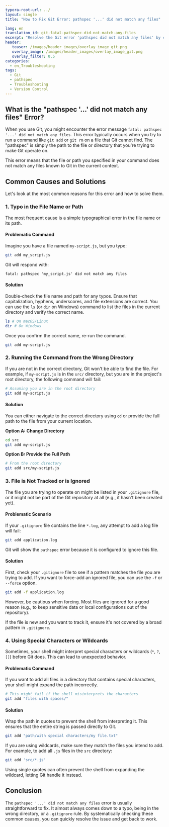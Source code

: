 ```yaml
---
typora-root-url: ../
layout: single
title: "How to Fix Git Error: pathspec '...' did not match any files"

lang: en
translation_id: git-fatal-pathspec-did-not-match-any-files
excerpt: "Resolve the Git error 'pathspec did not match any files' by checking for typos, verifying file paths, and understanding how Git handles special characters. Learn to troubleshoot and fix this common issue."
header:
   teaser: /images/header_images/overlay_image_git.png
   overlay_image: /images/header_images/overlay_image_git.png
   overlay_filter: 0.5
categories:
  - en_Troubleshooting
tags:
  - Git
  - pathspec
  - Troubleshooting
  - Version Control
---
```


## What is the "pathspec '...' did not match any files" Error?

When you use Git, you might encounter the error message `fatal: pathspec '...' did not match any files`. This error typically occurs when you try to run a command like `git add` or `git rm` on a file that Git cannot find. The "pathspec" is simply the path to the file or directory that you're trying to make Git operate on.

This error means that the file or path you specified in your command does not match any files known to Git in the current context.

## Common Causes and Solutions

Let's look at the most common reasons for this error and how to solve them.

### 1. Typo in the File Name or Path

The most frequent cause is a simple typographical error in the file name or its path.

#### Problematic Command

Imagine you have a file named `my-script.js`, but you type:

```bash
git add my_script.js
```

Git will respond with:

```
fatal: pathspec 'my_script.js' did not match any files
```

#### Solution

Double-check the file name and path for any typos. Ensure that capitalization, hyphens, underscores, and file extensions are correct. You can use the `ls` (or `dir` on Windows) command to list the files in the current directory and verify the correct name.

```bash
ls # On macOS/Linux
dir # On Windows
```

Once you confirm the correct name, re-run the command.

```bash
git add my-script.js
```

### 2. Running the Command from the Wrong Directory

If you are not in the correct directory, Git won't be able to find the file. For example, if `my-script.js` is in the `src/` directory, but you are in the project's root directory, the following command will fail:

```bash
# Assuming you are in the root directory
git add my-script.js 
```

#### Solution

You can either navigate to the correct directory using `cd` or provide the full path to the file from your current location.

**Option A: Change Directory**

```bash
cd src
git add my-script.js
```

**Option B: Provide the Full Path**

```bash
# From the root directory
git add src/my-script.js
```

### 3. File is Not Tracked or is Ignored

The file you are trying to operate on might be listed in your `.gitignore` file, or it might not be part of the Git repository at all (e.g., it hasn't been created yet).

#### Problematic Scenario

If your `.gitignore` file contains the line `*.log`, any attempt to add a log file will fail:

```bash
git add application.log
```

Git will show the `pathspec` error because it is configured to ignore this file.

#### Solution

First, check your `.gitignore` file to see if a pattern matches the file you are trying to add. If you want to force-add an ignored file, you can use the `-f` or `--force` option.

```bash
git add -f application.log
```

However, be cautious when forcing. Most files are ignored for a good reason (e.g., to keep sensitive data or local configurations out of the repository).

If the file is new and you want to track it, ensure it's not covered by a broad pattern in `.gitignore`.

### 4. Using Special Characters or Wildcards

Sometimes, your shell might interpret special characters or wildcards (`*`, `?`, `[]`) before Git does. This can lead to unexpected behavior.

#### Problematic Command

If you want to add all files in a directory that contains special characters, your shell might expand the path incorrectly.

```bash
# This might fail if the shell misinterprets the characters
git add "files with spaces/"
```

#### Solution

Wrap the path in quotes to prevent the shell from interpreting it. This ensures that the entire string is passed directly to Git.

```bash
git add "path/with special characters/my file.txt"
```

If you are using wildcards, make sure they match the files you intend to add. For example, to add all `.js` files in the `src` directory:

```bash
git add 'src/*.js'
```

Using single quotes can often prevent the shell from expanding the wildcard, letting Git handle it instead.

## Conclusion

The `pathspec '...' did not match any files` error is usually straightforward to fix. It almost always comes down to a typo, being in the wrong directory, or a `.gitignore` rule. By systematically checking these common causes, you can quickly resolve the issue and get back to work.
